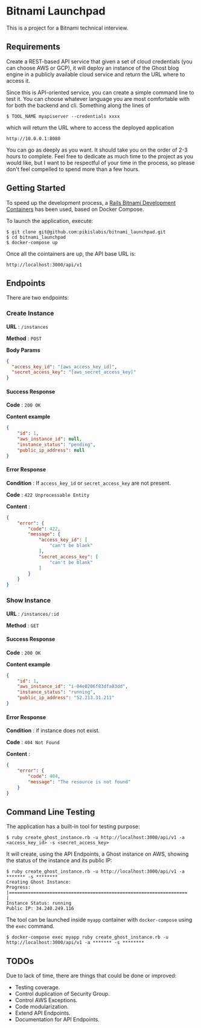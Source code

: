 # Bitnami Launchpad

This is a project for a Bitnami technical interview.

## Requirements

Create a REST-based API service that given a set of cloud credentials (you can choose AWS or GCP), it will deploy an instance of the Ghost blog engine in a publicly available cloud service and return the URL where to access it.

Since this is API-oriented service, you can create a simple command line to test it. You can choose whatever language you are most comfortable with for both the backend and cli. Something along the lines of

```
$ TOOL_NAME myapiserver --credentials xxxx
```

which will return the URL where to access the deployed application

```
http://10.0.0.1:8080
```

You can go as deeply as you want. It should take you on the order of 2-3 hours to complete. Feel free to dedicate as much time to the project as you would like, but I want to be respectful of your time in the process, so please don't feel compelled to spend more than a few hours.

## Getting Started

To speed up the development process, a [Rails Bitnami Development Containers](https://github.com/bitnami/bitnami-docker-rails) has been used, based on Docker Compose.

To launch the application, execute:

```
$ git clone git@github.com:pikislabis/bitnami_launchpad.git
$ cd bitnami_launchpad
$ docker-compose up
```

Once all the cointainers are up, the API base URL is:

```
http://localhost:3000/api/v1
```

## Endpoints

There are two endpoints:

### Create Instance

**URL** : `/instances`

**Method** : `POST`

**Body Params**

```json
{
  "access_key_id": "[aws_access_key_id]",
  "secret_access_key": "[aws_secret_access_key]"
}
```

#### Success Response

**Code** : `200 OK`

**Content example**

```json
{
    "id": 1,
    "aws_instance_id": null,
    "instance_status": "pending",
    "public_ip_address": null
}
```

#### Error Response

**Condition** : If `access_key_id` or `secret_access_key` are not present.

**Code** : `422 Unprocessable Entity`

**Content** :

```json
{
    "error": {
        "code": 422,
        "message": {
            "access_key_id": [
                "can't be blank"
            ],
            "secret_access_key": [
                "can't be blank"
            ]
        }
    }
}
```


### Show Instance

**URL** : `/instances/:id`

**Method** : `GET`

#### Success Response

**Code** : `200 OK`

**Content example**

```json
{
    "id": 1,
    "aws_instance_id": "i-04e0206f83dfa83dd",
    "instance_status": "running",
    "public_ip_address": "52.213.31.211"
}
```

#### Error Response

**Condition** : if instance does not exist.

**Code** : `404 Not Found`

**Content** :

```json
{
    "error": {
        "code": 404,
        "message": "The resource is not found"
    }
}
```

## Command Line Testing

The application has a built-in tool for testing purpose:

```
$ ruby create_ghost_instance.rb -u http://localhost:3000/api/v1 -a <access_key_id> -s <secret_access_key>
```

It will create, using the API Endpoints, a Ghost instance on AWS, showing the status of the instance and its public IP:

```
$ ruby create_ghost_instance.rb -u http://localhost:3000/api/v1 -a ******* -s ********
Creating Ghost Instance:
Progress: |==================================================================                                                    |
Instance Status: running
Public IP: 34.240.249.116
```

The tool can be launched inside `myapp` container with `docker-compose` using the `exec` command.

```
$ docker-compose exec myapp ruby create_ghost_instance.rb -u http://localhost:3000/api/v1 -a ******* -s ********
```

## TODOs

Due to lack of time, there are things that could be done or improved:
* Testing coverage.
* Control duplication of Security Group.
* Control AWS Exceptions.
* Code modularization.
* Extend API Endpoints.
* Documentation for API Endpoints.
